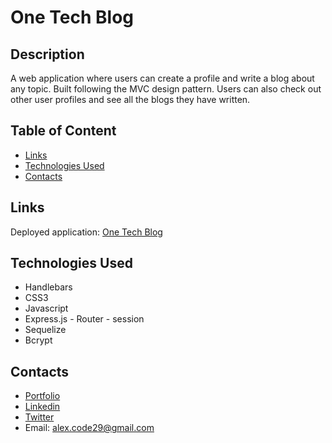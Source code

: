 # One Tech Blog

## Description

A web application where users can create a profile and write a blog about any topic. Built following the MVC design pattern.
Users can also check out other user profiles and see all the blogs they have written.


## Table of Content

 - [Links](#links)
 - [Technologies Used](#technologies-used)
 - [Contacts](#contacts)


## Links
Deployed application: <a href='https://onetechblog.herokuapp.com/'>One Tech Blog</a>

## Technologies Used
 - Handlebars
 - CSS3
 - Javascript
 - Express.js - Router - session
 - Sequelize
 - Bcrypt

## Contacts

- <a href='https://alexurielcontreras.github.io/alex-website/'> Portfolio</a>
- <a href='https://www.linkedin.com/in/alex-contreras-/'> Linkedin</a>
- <a href='https://twitter.com/AUC829'> Twitter </a>
- Email: alex.code29@gmail.com